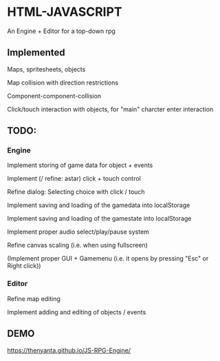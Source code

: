 # HTML-JAVASCRIPT

An Engine + Editor for a top-down rpg

## Implemented

Maps, spritesheets, objects

Map collision with direction restrictions

Component-component-collision

Click/touch interaction with objects, for "main" charcter enter interaction

## TODO:

### Engine

Implement storing of game data for object + events

Implement (/ refine: astar) click + touch control

Refine dialog: Selecting choice with click / touch

Implement saving and loading of the gamedata into localStorage

Implement saving and loading of the gamestate into localStorage

Implement proper audio select/play/pause system

Refine canvas scaling (i.e. when using fullscreen)

(Implement proper GUI + Gamemenu (i.e. it opens by pressing "Esc" or Right click))

### Editor

Refine map editing

Implement adding and editing of objects / events

## DEMO

https://thenyanta.github.io/JS-RPG-Engine/
